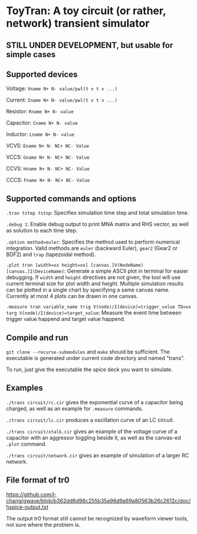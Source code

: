 # ToyTran: A toy circuit (or rather, network) transient simulator

## STILL UNDER DEVELOPMENT, but usable for simple cases

## Supported devices
Voltage: `Vname N+ N- value/pwl(t v t v ...)`

Current: `Iname N+ N- value/pwl(t v t v ...)`

Resistor: `Rname N+ N- value`

Capacitor: `Cname N+ N- value`

Inductor: `Lname N+ N- value`

VCVS: `Ename N+ N- NC+ NC- Value`

VCCS: `Gname N+ N- NC+ NC- Value`

CCVS: `Hname N+ N- NC+ NC- Value`

CCCS: `Fname N+ N- NC+ NC- Value`

## Supported commands and options
`.tran tstep tstop`: Specifies simulation time step and total simulation time.

`.debug 1`: Enable debug output to print MNA matrix and RHS vector, as well as solution to each time step.

`.option method=euler`: Specifies the method used to perform numerical integration. Valid methods are `euler` (backward Euler), `gear2` (Gear2 or BDF2) and `trap` (tapezoidal method).

`.plot tran [width=xx height=xx] [canvas.]V(NodeName) [canvas.]I(DeviceName)`: Generate a simple ASCII plot in terminal for easier debugging. If `width` and `height` directives are not given, the tool will use current terminal size for plot width and height. Multiple simulation results can be plotted in a single chart by specifying a same canvas name. Currently at most 4 plots can be drawn in one canvas.

`.measure tran variable_name trig V(node)/I(device)=trigger_value TD=xx targ V(node)/I(device)=target_value`: Measure the event time between trigger value happend and target value happend. 

## Compile and run
`git clone --recurse-submodules` and `make` should be sufficient. The executable is generated under current code directory and named "trans".

To run, just give the executable the spice deck you want to simulate. 

## Examples
`./trans circuit/rc.cir` gives the exponential curve of a capacitor being charged, as well as an example for `.measure` commands.

`./trans circuit/lc.cir` produces a oscillation curve of an LC circuit.

`./trans circuit/xtalk.cir` gives an example of the voltage curve of a capacitor with an aggressor toggling beside it, as well as the canvas-ed `.plot` command.

`./trans circuit/network.cir` gives an example of simulation of a larger RC network.

## File format of tr0
https://github.com/l-chang/gwave/blob/b362dd6d98c255b35a96d9a69a80563b26c2612c/doc/hspice-output.txt

The output tr0 format still cannot be recognized by waveform viewer tools, not sure where the problem is.
